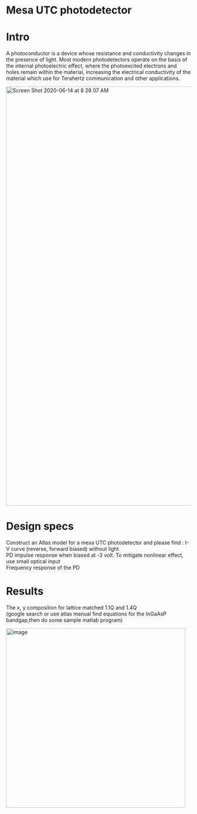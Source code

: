 # Mesa UTC photodetector 

# Intro
A photoconductor is a device whose resistance and conductivity changes in the presence of light. Most modern photodetectors operate on the basis of the internal photoelectric effect, where the photoexcited electrons and holes remain within the material, increasing the electrical conductivity of the material which use for Terahertz communication and other applications.

<img width="1142" alt="Screen Shot 2020-06-14 at 8 28 07 AM" src="https://user-images.githubusercontent.com/66625688/84593205-020c5700-ae19-11ea-9a57-5d06feaaba7f.png">


# Design specs
Construct an Atlas model for a mesa UTC photodetector and please find :
I-V curve (reverse, forward biased) without light \
PD impulse response when biased at -3 volt. To mitigate nonlinear effect, use small optical input \
Frequency response of the PD

# Results 

The x, y composition for lattice matched 1.1Q and 1.4Q\
(google search or use atlas manual find equations for the InGaAsP bandgap,then do some sample matlab program)

<img width="489" alt="image" src="https://user-images.githubusercontent.com/66625688/84594052-8fea4100-ae1d-11ea-8c07-dbe8338eef80.png">

